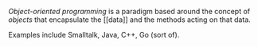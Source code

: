 *Object-oriented programming* is a paradigm based around the concept of *objects* that encapsulate the [[data]] and the methods acting on that data.

Examples include Smalltalk, Java, C++, Go (sort of). 